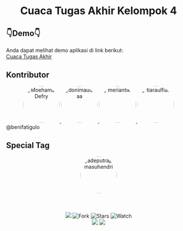 <div align="center">
  <h1>Cuaca Tugas Akhir Kelompok 4</h1>
</div>

## 👇Demo👇

Anda dapat melihat demo aplikasi di link berikut:<br>
[Cuaca Tugas Akhir](https://cuacata.vercel.app/)

## Kontributor

<div align="center">
  <a href="https://github.com/MoehamadDefry">
    <img src="https://github.com/MoehamadDefry.png" width="100" height="100" alt="MoehamadDefry" style="border-radius: 50%;">
  </a>
  <a href="https://github.com/donimaulanaa">
    <img src="https://github.com/donimaulanaa.png" width="100" height="100" alt="donimaulanaa" style="border-radius: 50%;">
  </a>
  <a href="https://github.com/meriantika">
    <img src="https://github.com/meriantika.png" width="100" height="100" alt="meriantika" style="border-radius: 50%;">
  </a>
  <a href="https://github.com/tiaraulfiah">
    <img src="https://github.com/tiaraulfiah.png" width="100" height="100" alt="tiaraulfiah" style="border-radius: 50%;">
  </a>
</div>
@benifatigulo

## Special Tag

<div align="center">
  <a href="https://github.com/adeputraprimasuhendri">
    <img src="https://github.com/adeputraprimasuhendri.png" width="100" height="100" alt="adeputraprimasuhendri" style="border-radius: 50%;">
  </a>
</div>

<br>
<br>
<br>
<div align="center">
  <img src="https://img.shields.io/badge/Maintenance-yes-green?style=for-the-badge">
  <img src="https://img.shields.io/github/forks/salsyns/cuacata?style=for-the-badge&color=orange" alt="Fork">
  <img src="https://img.shields.io/github/stars/salsyns/cuacata?style=for-the-badge&color=yellow" alt="Stars">
  <img src="https://img.shields.io/github/watchers/salsyns/cuacata?style=for-the-badge&color=green" alt="Watch">
</div>
<div align="center">
  <img src="https://img.shields.io/badge/VSCode-1.89.1-blue?logo=visual-studio-code&logoColor=white&style=for-the-badge">
  <img src="https://img.shields.io/badge/Windows-10-blue?logo=windows&logoColor=white&style=for-the-badge">
</div>
